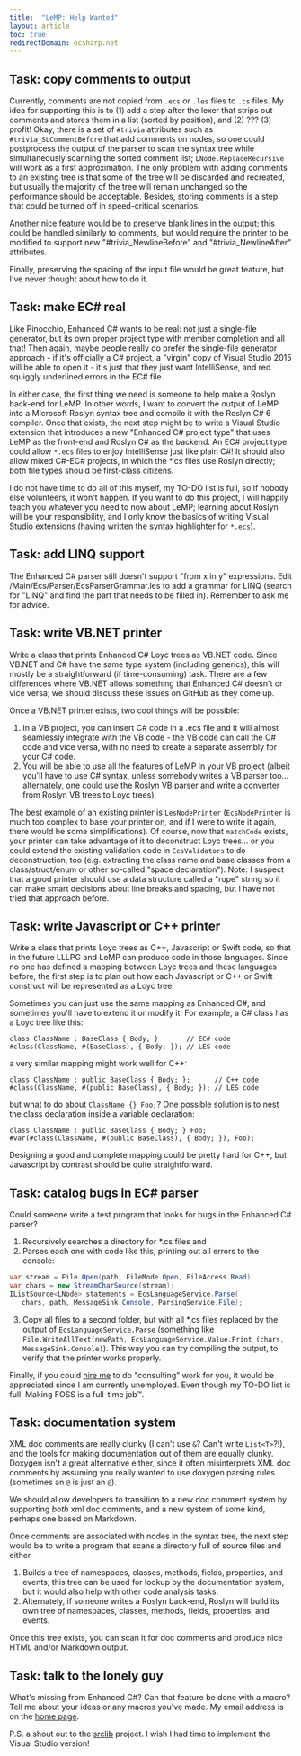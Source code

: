 ```yaml
---
title:  "LeMP: Help Wanted"
layout: article
toc: true
redirectDomain: ecsharp.net
---
```


Task: copy comments to output
-----------------------------

Currently, comments are not copied from `.ecs` or `.les` files to `.cs` files. My idea for supporting this is to (1) add a step after the lexer that strips out comments and stores them in a list (sorted by position), and (2) ??? (3) profit! Okay, there is a set of `#trivia` attributes such as `#trivia_SLCommentBefore` that add comments on nodes, so one could postprocess the output of the parser to scan the syntax tree while simultaneously scanning the sorted comment list; `LNode.ReplaceRecursive` will work as a first approximation. The only problem with adding comments to an existing tree is that some of the tree will be discarded and recreated, but usually the majority of the tree will remain unchanged so the performance should be acceptable. Besides, storing comments is a step that could be turned off in speed-critical scenarios.

Another nice feature would be to preserve blank lines in the output; this could be handled similarly to comments, but would require the printer to be modified to support new "#trivia_NewlineBefore" and "#trivia_NewlineAfter" attributes.

Finally, preserving the spacing of the input file would be great feature, but I've never thought about how to do it.

Task: make EC# real
-------------------

Like Pinocchio, Enhanced C# wants to be real: not just a single-file generator, but its own proper project type with member completion and all that! Then again, maybe people really do prefer the single-file generator approach - if it's officially a C# project, a "virgin" copy of Visual Studio 2015 will be able to open it - it's just that they just want IntelliSense, and red squiggly underlined errors in the EC# file.

In either case, the first thing we need is someone to help make a Roslyn back-end for LeMP. In other words, I want to convert the output of LeMP into a Microsoft Roslyn syntax tree and compile it with the Roslyn C# 6 compiler. Once that exists, the next step might be to write a Visual Studio extension that introduces a new "Enhanced C# project type" that uses LeMP as the front-end and Roslyn C# as the backend. An EC# project type could allow `*.ecs` files to enjoy IntelliSense just like plain C#! It should also allow mixed C#-EC# projects, in which the *.cs files use Roslyn directly; both file types should be first-class citizens.

I do not have time to do all of this myself, my TO-DO list is full, so if nobody else volunteers, it won't happen. If you want to do this project, I will happily teach you whatever you need to now about LeMP; learning about Roslyn will be your responsibility, and I only know the basics of writing Visual Studio extensions (having written the syntax highlighter for `*.ecs`).

Task: add LINQ support
----------------------

The Enhanced C# parser still doesn't support "from x in y" expressions. Edit /Main/Ecs/Parser/EcsParserGrammar.les to add a grammar for LINQ (search for "LINQ" and find the part that needs to be filled in). Remember to ask me for advice.

Task: write VB.NET printer
--------------------------

Write a class that prints Enhanced C# Loyc trees as VB.NET code. Since VB.NET and C# have the same type system (including generics), this will mostly be a straightforward (if time-consuming) task. There are a few differences where VB.NET allows something that Enhanced C# doesn't or vice versa; we should discuss these issues on GitHub as they come up.

Once a VB.NET printer exists, two cool things will be possible:

1. In a VB project, you can insert C# code in a .ecs file and it will almost seamlessly integrate with the VB code - the VB code can call the C# code and vice versa, with no need to create a separate assembly for your C# code.
2. You will be able to use all the features of LeMP in your VB project (albeit you'll have to use C# syntax, unless somebody writes a VB parser too... alternately, one could use the Roslyn VB parser and write a converter from Roslyn VB trees to Loyc trees).

The best example of an existing printer is `LesNodePrinter` (`EcsNodePrinter` is much too complex to base your printer on, and if I were to write it again, there would be some simplifications). Of course, now that `matchCode` exists, your printer can take advantage of it to deconstruct Loyc trees... or you could extend the existing validation code in `EcsValidators` to do deconstruction, too (e.g. extracting the class name and base classes from a class/struct/enum or other so-called "space declaration"). Note: I suspect that a good printer should use a data structure called a "rope" string so it can make smart decisions about line breaks and spacing, but I have not tried that approach before.

Task: write Javascript or C++ printer
-------------------------------------

Write a class that prints Loyc trees as C++, Javascript or Swift code, so that in the future LLLPG and LeMP can produce code in those languages. Since no one has defined a mapping between Loyc trees and these languages before, the first step is to plan out how each Javascript or C++ or Swift construct will be represented as a Loyc tree.

Sometimes you can just use the same mapping as Enhanced C#, and sometimes you'll have to extend it or modify it. For example, a C# class has a Loyc tree like this:

    class ClassName : BaseClass { Body; }       // EC# code
    #class(ClassName, #(BaseClass), { Body; }); // LES code

a very similar mapping might work well for C++:

    class ClassName : public BaseClass { Body; };      // C++ code
    #class(ClassName, #(public BaseClass), { Body; }); // LES code

but what to do about `ClassName {} Foo;`? One possible solution is to nest the class declaration inside a variable declaration:

    class ClassName : public BaseClass { Body; } Foo;
    #var(#class(ClassName, #(public BaseClass), { Body; }), Foo);

Designing a good and complete mapping could be pretty hard for C++, but Javascript by contrast should be quite straightforward.

Task: catalog bugs in EC# parser
--------------------------------

Could someone write a test program that looks for bugs in the Enhanced C# parser?

1. Recursively searches a directory for *.cs files and
2. Parses each one with code like this, printing out all errors to the console:

~~~csharp
var stream = File.Open(path, FileMode.Open, FileAccess.Read)
var chars = new StreamCharSource(stream);
IListSource<LNode> statements = EcsLanguageService.Parse(
   chars, path, MessageSink.Console, ParsingService.File);
~~~

3. Copy all files to a second folder, but with all *.cs files replaced by the output of `EcsLanguageService.Parse` (something like `File.WriteAllText(newPath, EcsLanguageService.Value.Print (chars, MessageSink.Console)`). This way you can try compiling the output, to verify that the printer works properly.

Finally, if you could [hire me](https://www.linkedin.com/in/qwertie) to do "consulting" work for you, it would be appreciated since I am currently unemployed. Even though my TO-DO list is full. Making FOSS is a full-time job™.

Task: documentation system
--------------------------

XML doc comments are really clunky (I can't use `&`? Can't write `List<T>`?!), and the tools for making documentation out of them are equally clunky. Doxygen isn't a great alternative either, since it often misinterprets XML doc comments by assuming you really wanted to use doxygen parsing rules (sometimes an `@` is just an `@`). 

We should allow developers to transition to a new doc comment system by supporting _both_ xml doc comments, and a new system of some kind, perhaps one based on Markdown.

Once comments are associated with nodes in the syntax tree, the next step would be to write a program that scans a directory full of source files and either

1. Builds a tree of namespaces, classes, methods, fields, properties, and events; this tree can be used for lookup by the documentation system, but it would also help with other code analysis tasks.
2. Alternately, if someone writes a Roslyn back-end, Roslyn will build its own tree of namespaces, classes, methods, fields, properties, and events.

Once this tree exists, you can scan it for doc comments and produce nice HTML and/or Markdown output.

Task: talk to the lonely guy
----------------------------

What's missing from Enhanced C#? Can that feature be done with a macro? Tell me about your ideas or any macros you've made. My email address is on the [home page](/).

P.S. a shout out to the [srclib](https://srclib.org/) project. I wish I had time to implement the Visual Studio version!
